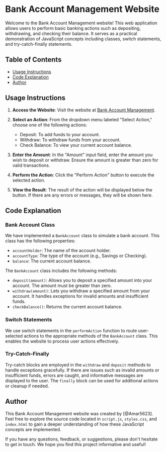 # Bank Account Management Website

Welcome to the Bank Account Management website! This web application allows users to perform basic banking actions such as depositing, withdrawing, and checking their balance. It serves as a practical demonstration of JavaScript concepts including classes, switch statements, and try-catch-finally statements.

## Table of Contents

- [Usage Instructions](#usage-instructions)
- [Code Explanation](#code-explanation)
- [Author](#author)

## Usage Instructions

1. **Access the Website**: Visit the website at [Bank Account Management](https://yourusername.github.io/reponame/).

2. **Select an Action**: From the dropdown menu labeled "Select Action," choose one of the following actions:
   - Deposit: To add funds to your account.
   - Withdraw: To withdraw funds from your account.
   - Check Balance: To view your current account balance.

3. **Enter the Amount**: In the "Amount" input field, enter the amount you wish to deposit or withdraw. Ensure the amount is greater than zero for valid transactions.

4. **Perform the Action**: Click the "Perform Action" button to execute the selected action.

5. **View the Result**: The result of the action will be displayed below the button. If there are any errors or messages, they will be shown here.

## Code Explanation

### Bank Account Class

We have implemented a `BankAccount` class to simulate a bank account. This class has the following properties:
- `accountHolder`: The name of the account holder.
- `accountType`: The type of the account (e.g., Savings or Checking).
- `balance`: The current account balance.

The `BankAccount` class includes the following methods:
- `deposit(amount)`: Allows you to deposit a specified amount into your account. The amount must be greater than zero.
- `withdraw(amount)`: Lets you withdraw a specified amount from your account. It handles exceptions for invalid amounts and insufficient funds.
- `checkBalance()`: Returns the current account balance.

### Switch Statements

We use switch statements in the `performAction` function to route user-selected actions to the appropriate methods of the `BankAccount` class. This enables the website to process user actions effectively.

### Try-Catch-Finally

Try-catch blocks are employed in the `withdraw` and `deposit` methods to handle exceptions gracefully. If there are issues such as invalid amounts or insufficient funds, errors are caught, and informative messages are displayed to the user. The `finally` block can be used for additional actions or cleanup if needed.

## Author

This Bank Account Management website was created by [@Amar5623]. Feel free to explore the source code located in `script.js`, `styles.css`, and `index.html` to gain a deeper understanding of how these JavaScript concepts are implemented.

If you have any questions, feedback, or suggestions, please don't hesitate to get in touch. We hope you find this project informative and useful!
